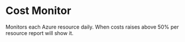 # Cost Monitor
Monitors each Azure resource daily. When costs raises above 50% per resource report will show it.
